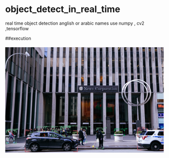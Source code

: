 # object_detect_in_real_time
real time object detection anglish or arabic names use numpy , cv2 ,tensorflow 

 ##execution
 
##### ![Alt text](test.png "Optional title")